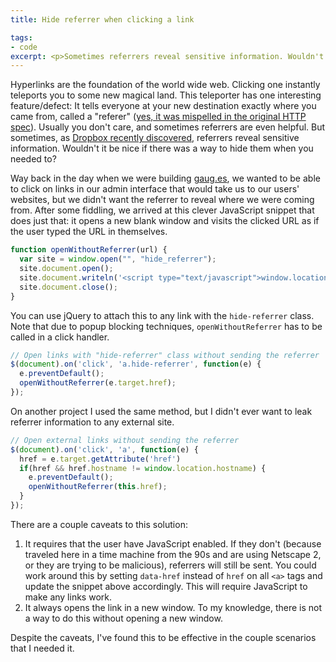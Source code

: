 ```yaml
---
title: Hide referrer when clicking a link

tags:
- code
excerpt: <p>Sometimes referrers reveal sensitive information. Wouldn't it be nice if there was a way to hide them when you needed to?</p>
---
```


Hyperlinks are the foundation of the world wide web. Clicking one instantly teleports you to some new magical land. This teleporter has one interesting feature/defect: It tells everyone at your new destination exactly where you came from, called a "referer" ([yes, it was mispelled in the original HTTP spec](http://en.wikipedia.org/wiki/HTTP_referer)). Usually you don't care, and sometimes referrers are even helpful. But sometimes, as [Dropbox recently discovered](https://blog.dropbox.com/2014/05/web-vulnerability-affecting-shared-links/), referrers reveal sensitive information. Wouldn't it be nice if there was a way to hide them when you needed to?

Way back in the day when we were building [gaug.es](http://get.gaug.es), we wanted to be able to click on links in our admin interface that would take us to our users' websites, but we didn't want the referrer to reveal where we were coming from. After some fiddling, we arrived at this clever JavaScript snippet that does just that: it opens a new blank window and visits the clicked URL as if the user typed the URL in themselves.

```javascript
function openWithoutReferrer(url) {
  var site = window.open("", "hide_referrer");
  site.document.open();
  site.document.writeln('<script type="text/javascript">window.location = "' + url + '";</script>');
  site.document.close();
}
```

You can use jQuery to attach this to any link with the `hide-referrer` class. Note that due to popup blocking techniques, `openWithoutReferrer` has to be called in a click handler.

```javascript
// Open links with "hide-referrer" class without sending the referrer
$(document).on('click', 'a.hide-referrer', function(e) {
  e.preventDefault();
  openWithoutReferrer(e.target.href);
});
```

On another project I used the same method, but I didn't ever want to leak referrer information to any external site.

```javascript
// Open external links without sending the referrer
$(document).on('click', 'a', function(e) {
  href = e.target.getAttribute('href')
  if(href && href.hostname != window.location.hostname) {
    e.preventDefault();
    openWithoutReferrer(this.href);
  }  
});
```

There are a couple caveats to this solution:

1. It requires that the user have JavaScript enabled. If they don't (because traveled here in a time machine from the 90s and are using Netscape 2, or they are trying to be malicious), referrers will still be sent. You could work around this by setting `data-href` instead of `href` on all `<a>` tags and update the snippet above accordingly. This will require JavaScript to make any links work.
2. It always opens the link in a new window. To my knowledge, there is not a way to do this without opening a new window.

Despite the caveats, I've found this to be effective in the couple scenarios that I needed it.
